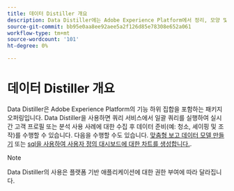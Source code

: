 ```yaml
---
title: 데이터 Distiller 개요
description: Data Distiller에는 Adobe Experience Platform에서 정리, 모양 및 조작과 같은 기능의 하위 집합이 포함되어 있습니다.
source-git-commit: bb95e0aa8ee92aee5a2f126d85e78308e652a061
workflow-type: tm+mt
source-wordcount: '101'
ht-degree: 0%

---
```


# 데이터 Distiller 개요

Data Distiller은 Adobe Experience Platform의 기능 하위 집합을 포함하는 패키지 오퍼링입니다. Data Distiller을 사용하면 쿼리 서비스에서 일괄 쿼리를 실행하여 실시간 고객 프로필 또는 분석 사용 사례에 대한 수집 후 데이터 준비(예: 청소, 셰이핑 및 조작)를 수행할 수 있습니다. 다음을 수행할 수도 있습니다. [맞춤형 보고 데이터 모델 만들기](../../query-service/data-distiller/customizable-insights/reporting-insights-data-model.md) 또는 [sql을 사용하여 사용자 정의 대시보드에 대한 차트를 생성합니다.](./customizable-insights/overview.md).

>[!NOTE]
>
>Data Distiller의 사용은 플랫폼 기반 애플리케이션에 대한 권한 부여에 따라 달라집니다.
